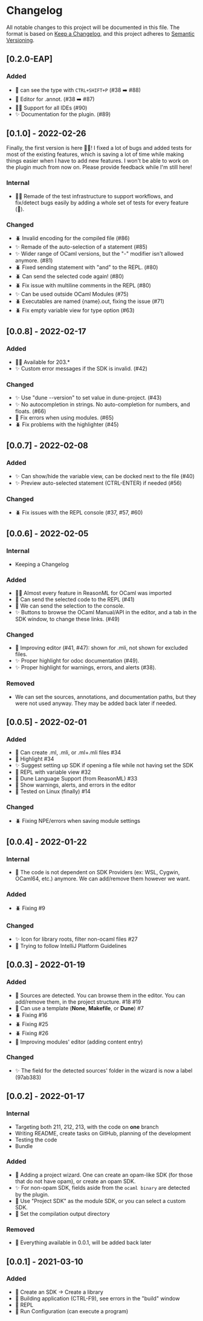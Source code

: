 # Changelog

All notable changes to this project will be documented in this file.
The format is based on [Keep a Changelog](https://keepachangelog.com/en/1.0.0/),
and this project adheres to [Semantic Versioning](https://semver.org/spec/v2.0.0.html).

## [0.2.0-EAP]
### Added
- 🚀 can see the type with `CTRL+SHIFT+P` (#38 ➡️ #88)
- 🚀 Editor for .annot. (#38 ➡️ #87)
- 🚀🚀 Support for all IDEs (#90)
- ✨ Documentation for the plugin. (#89)

## [0.1.0] - 2022-02-26

Finally, the first version is here 🤩🚀! I fixed a lot of bugs and added tests for most of the existing features, which is saving a lot of time while making things easier when I have to add new features. I won't be able to work on the plugin much from now on. Please provide feedback while I'm still here!

### Internal
- 🚀🚀 Remade of the test infrastructure to support workflows, and fix/detect bugs easily by adding a whole set of tests for every feature (🥲).

### Changed
- 🪲 Invalid encoding for the compiled file (#86)
- ✨ Remade of the auto-selection of a statement (#85)
- ✨ Wider range of OCaml versions, but the "-" modifier isn't allowed anymore. (#81)
- 🪲 Fixed sending statement with "and" to the REPL. (#80)
- 🪲 Can send the selected code again! (#80)
- 🪲 Fix issue with multiline comments in the REPL (#80)
- ✨ Can be used outside OCaml Modules (#75)
- 🪲 Executables are named {name}.out, fixing the issue (#71)
- 🪲 Fix empty variable view for type option (#63)

## [0.0.8] - 2022-02-17
### Added
- 🚀🚀 Available for 203.*
- ✨ Custom error messages if the SDK is invalid. (#42)

### Changed
- ✨ Use "dune --version" to set value in dune-project. (#43)
- ✨ No autocompletion in strings. No auto-completion for numbers, and floats. (#66)
- 🚀 Fix errors when using modules. (#65)
- 🪲 Fix problems with the highlighter (#45)

## [0.0.7] - 2022-02-08
### Added
- ✨ Can show/hide the variable view, can be docked next to the file (#40)
- ✨ Preview auto-selected statement (CTRL-ENTER) if needed (#56)

### Changed
- 🪲 Fix issues with the REPL console (#37, #57, #60)

## [0.0.6] - 2022-02-05
### Internal
- Keeping a Changelog

### Added
- 🚀🚀 Almost every feature in ReasonML for OCaml was imported
- 🚀 Can send the selected code to the REPL (#41)
- 🚀 We can send the selection to the console.
- ✨ Buttons to browse the OCaml Manual/API in the editor, and a tab in the SDK window, to change these links. (#49)

### Changed
- 🚀 Improving editor (#41, #47): shown for .mli, not shown for excluded files.
- ✨ Proper highlight for odoc documentation (#49).
- ✨ Proper highlight for warnings, errors, and alerts (#38).

### Removed
- We can set the sources, annotations, and documentation paths, but they were not used anyway. They may be added back later if needed.

## [0.0.5] - 2022-02-01
### Added
- 🚀 Can create .ml, .mli, or .ml+.mli files #34
- 🚀 Highlight #34
- ✨ Suggest setting up SDK if opening a file while not having set the SDK
- 🚀 REPL with variable view #32
- 🚀 Dune Language Support (from ReasonML) #33
- 🚀 Show warnings, alerts, and errors in the editor
- 🚀 Tested on Linux (finally) #14

### Changed
- 🪲 Fixing NPE/errors when saving module settings

## [0.0.4] - 2022-01-22
### Internal
- 🚀 The code is not dependent on SDK Providers (ex: WSL, Cygwin, OCaml64, etc.) anymore. We can add/remove them however we want.

### Added
- 🪲 Fixing #9

### Changed
- ✨ Icon for library roots, filter non-ocaml files #27
- 🚀 Trying to follow IntelliJ Platform Guidelines

## [0.0.3] - 2022-01-19
### Added
- 🚀 Sources are detected. You can browse them in the editor. You can add/remove them, in the project structure. #18 #19
- 🚀 Can use a template (**None**, **Makefile**, or **Dune**) #7
- 🪲 Fixing #16
- 🪲 Fixing #25
- 🪲 Fixing #26
- 🚀 Improving modules' editor (adding content entry)

### Changed
- ✨ The field for the detected sources' folder in the wizard is now a label (97ab383)

## [0.0.2] - 2022-01-17
### Internal
- Targeting both 211, 212, 213, with the code on **one** branch
- Writing README, create tasks on GitHub, planning of the development
- Testing the code
- Bundle

### Added
- 🚀 Adding a project wizard. One can create an opam-like SDK (for those that do not have opam), or create an opam SDK. 
- ✨ For non-opam SDK, fields aside from the `ocaml binary` are detected by the plugin.
- 🚀 Use "Project SDK" as the module SDK, or you can select a custom SDK.
- 🚀 Set the compilation output directory

### Removed
- 📘 Everything available in 0.0.1, will be added back later

## [0.0.1] - 2021-03-10
### Added
- 📘 Create an SDK -> Create a library
- 📘 Building application (CTRL-F9), see errors in the "build" window
- 📘 REPL
- 📘 Run Configuration (can execute a program)